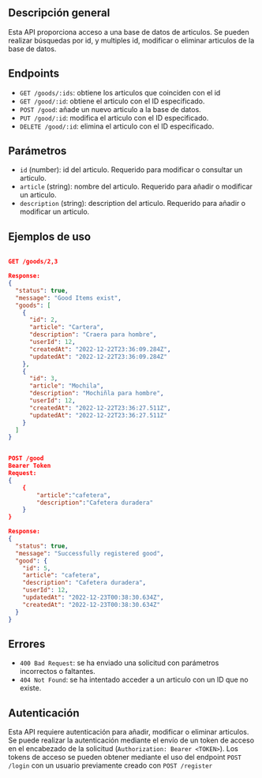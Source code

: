 Descripción general
-------------------

Esta API proporciona acceso a una base de datos de articulos. Se pueden realizar búsquedas por id, y multiples id, modificar o eliminar articulos de la base de datos.

Endpoints
---------

-   `GET /goods/:ids`: obtiene los articulos que coinciden con el id
-   `GET /good/:id`: obtiene el articulo con el ID especificado.
-   `POST /good`: añade un nuevo articulo a la base de datos.
-   `PUT /good/:id`: modifica el articulo con el ID especificado.
-   `DELETE /good/:id`: elimina el articulo con el ID especificado.

Parámetros
----------

-   `id` (number): id del articulo. Requerido para modificar o consultar un articulo.
-   `article` (string): nombre del articulo. Requerido para añadir o modificar un articulo.
-   `description` (string): description del articulo. Requerido para añadir o modificar un articulo.

Ejemplos de uso
---------------

```json

GET /goods/2,3

Response:
{
  "status": true,
  "message": "Good Items exist",
  "goods": [
    {
      "id": 2,
      "article": "Cartera",
      "description": "Craera para hombre",
      "userId": 12,
      "createdAt": "2022-12-22T23:36:09.284Z",
      "updatedAt": "2022-12-22T23:36:09.284Z"
    },
    {
      "id": 3,
      "article": "Mochila",
      "description": "Mochiñla para hombre",
      "userId": 12,
      "createdAt": "2022-12-22T23:36:27.511Z",
      "updatedAt": "2022-12-22T23:36:27.511Z"
    }
  ]
}
```

```json

POST /good
Bearer Token
Request:
{
    {
        "article":"cafetera",
        "description":"Cafetera duradera"
    }
}

Response:
{
  "status": true,
  "message": "Successfully registered good",
  "good": {
    "id": 5,
    "article": "cafetera",
    "description": "Cafetera duradera",
    "userId": 12,
    "updatedAt": "2022-12-23T00:38:30.634Z",
    "createdAt": "2022-12-23T00:38:30.634Z"
  }
}
```
Errores
-------

-   `400 Bad Request`: se ha enviado una solicitud con parámetros incorrectos o faltantes.
-   `404 Not Found`: se ha intentado acceder a un articulo con un ID que no existe.

Autenticación
-------------

Esta API requiere autenticación para añadir, modificar o eliminar articulos. Se puede realizar la autenticación mediante el envío de un token de acceso en el encabezado de la solicitud (`Authorization: Bearer <TOKEN>`). Los tokens de acceso se pueden obtener mediante el uso del endpoint `POST /login` con un usuario previamente creado con `POST /register`
